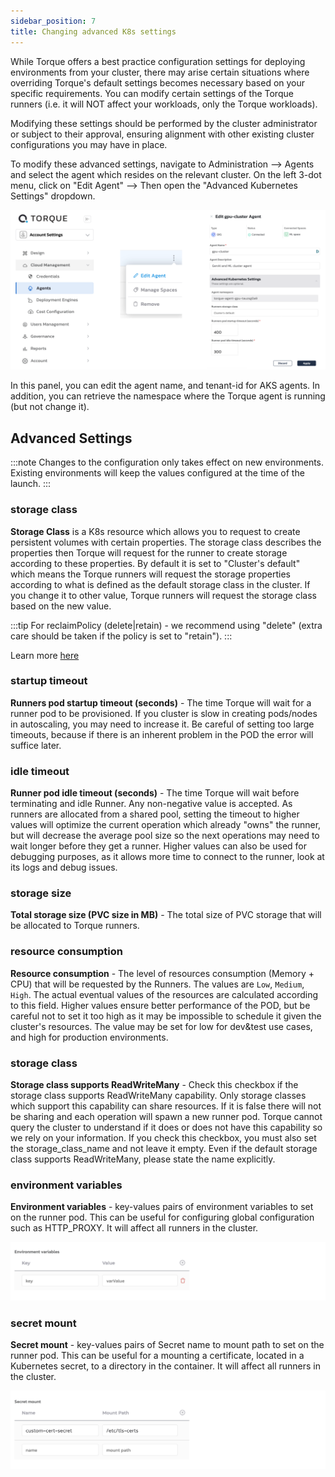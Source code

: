 ```yaml
---
sidebar_position: 7
title: Changing advanced K8s settings
---
```


While Torque offers a best practice configuration settings for deploying environments from your cluster, there may arise certain situations where overriding Torque's default settings becomes necessary based on your specific requirements. You can modify certain settings of the Torque runners (i.e. it will NOT affect your workloads, only the Torque workloads).

Modifying these settings should be performed by the cluster administrator or subject to their approval, ensuring alignment with other existing cluster configurations you may have in place.

To modify these advanced settings, navigate to Administration --> Agents and select the agent which resides on the relevant cluster. 
On the left 3-dot menu, click on "Edit Agent" --> Then open the "Advanced Kubernetes Settings" dropdown.

![agent-advanced-settings](/img/k8s-advanced-settings2.png)

In this panel, you can edit the agent name, and tenant-id for AKS agents. 
In addition, you can retrieve the namespace where the Torque agent is running (but not change it).

## Advanced Settings

:::note
Changes to the configuration only takes effect on new environments. Existing environments will keep the values configured at the time of the launch.
:::

### storage class

**Storage Class** is a K8s resource which allows you to request to create persistent volumes with certain properties. The storage class describes the properties then Torque 
will request for the runner to create storage according to these properties. By default it is set to "Cluster's default" which means the Torque runners will request the storage properties according to what is defined as the default storage class in the cluster. If you change it to other value, Torque runners will request the storage class based on the new value.

:::tip
For reclaimPolicy (delete|retain) - we recommend using "delete" (extra care should be taken if the policy is set to "retain").
:::

Learn more [here](https://kubernetes.io/docs/concepts/storage/storage-classes/)

### startup timeout

**Runners pod startup timeout (seconds)** - The time Torque will wait for a runner pod to be provisioned. If you cluster is slow in creating pods/nodes in autoscaling, you may need to increase it. Be careful of setting too large timeouts, because if there is an inherent problem in the POD the error will suffice later. 

### idle timeout

**Runner pod idle timeout (seconds)** - The time Torque will wait before terminating and idle Runner. Any non-negative value is accepted. As runners are allocated from a shared pool, setting the timeout to higher values will optimize the current operation which already "owns" the runner, but will decrease the average pool size so the next operations may need to wait longer before they get a runner. Higher values can also be used for debugging purposes, as it allows more time to connect to the runner, look at its logs and debug issues.


### storage size

**Total storage size (PVC size in MB)** - The total size of PVC storage that will be allocated to Torque runners. 

### resource consumption

**Resource consumption** - The level of resources consumption (Memory + CPU) that will be requested by the Runners. The values are `Low`, `Medium`, `High`. The actual eventual values of the resources are calculated according to this field. Higher values ensure better performance of the POD, but be careful not to set it too high as it may be impossible to schedule it given the cluster's resources.
The value may be set for low for dev&test use cases, and high for production environments.

### storage class

**Storage class supports ReadWriteMany** - Check this checkbox if the storage class supports ReadWriteMany capability. Only storage classes which support this capability can share resources. If it is false there will not be sharing and each operation will spawn a new runner pod. Torque cannot query the cluster to understand if it does or does not have this capability so we rely on your information. If you check this checkbox, you must also set the storage_class_name and not leave it empty. Even if the default storage class supports ReadWriteMany, please state the name explicitly.  

### environment variables

**Environment variables** - key-values pairs of environment variables to set on the runner pod. This can be useful for configuring global configuration such as HTTP_PROXY. It will affect all runners in the cluster.

![agent-advanced-settings](/img/k8s-advanced-settings-env-vars.png)


### secret mount

**Secret mount** - key-values pairs of Secret name to mount path to set on the runner pod. This can be useful for a mounting a certificate, located in a Kubernetes secret, to a directory in the container. It will affect all runners in the cluster.

![agent-advanced-settings](/img/k8s-advanced-settings-secrets.png)
